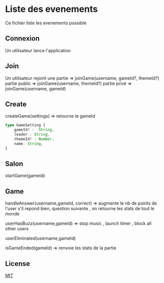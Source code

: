 # Liste des evenements

Ce fichier liste les evenements possible

## Connexion

Un utilisateur lance l'application

## Join

Un utilisateur rejoint une partie => joinGame(username, gameId?, themeId?)
partie public => joinGame(username, themeId?)
partie privé => joinGame(username, gameId)

## Create

createGame(settings) => retourne le gameId

```typescript
type GameSetting {
    gameId? :  String,
    leader : String,
    themeId? : Number,
    name: String,
}
```

## Salon

startGame(gameId)

## Game

handleAnswer(username,gameId, correct) => augmente le nb de points de l'user s'il repond bien, question suivante , on retourne les stats de tout le monde

userHasBuzz(username,gameId) => stop music , launch timer , block all other users

userEliminated(username,gameId)

isGameEnded(gameId) => renvoie les stats de la partie

## License

[MIT](https://choosealicense.com/licenses/mit/)
